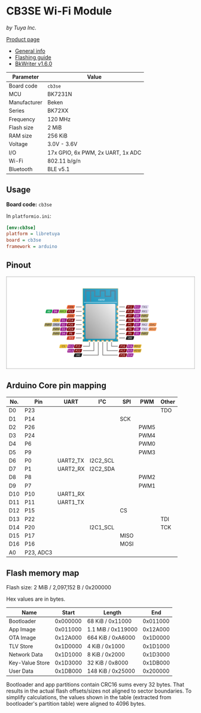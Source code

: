 # CB3SE Wi-Fi Module

*by Tuya Inc.*

[Product page](https://developer.tuya.com/en/docs/iot/CB3SE-Module-Datasheet?id=Kanoiluul7nl2)

- [General info](../../docs/platform/beken-72xx/README.md)
- [Flashing guide](../../docs/platform/beken-72xx/flashing.md)
- [BkWriter v1.6.0](https://images.tuyacn.com/smart/bk_writer1.60/bk_writer1.60.exe)

Parameter    | Value
-------------|----------------------------------
Board code   | `cb3se`
MCU          | BK7231N
Manufacturer | Beken
Series       | BK72XX
Frequency    | 120 MHz
Flash size   | 2 MiB
RAM size     | 256 KiB
Voltage      | 3.0V - 3.6V
I/O          | 17x GPIO, 6x PWM, 2x UART, 1x ADC
Wi-Fi        | 802.11 b/g/n
Bluetooth    | BLE v5.1

## Usage

**Board code:** `cb3se`

In `platformio.ini`:

```ini
[env:cb3se]
platform = libretuya
board = cb3se
framework = arduino
```

## Pinout

![Pinout](pinout_cb3se.svg)

## Arduino Core pin mapping

No. | Pin       | UART     | I²C      | SPI  | PWM  | Other
----|-----------|----------|----------|------|------|------
D0  | P23       |          |          |      |      | TDO
D1  | P14       |          |          | SCK  |      |
D2  | P26       |          |          |      | PWM5 |
D3  | P24       |          |          |      | PWM4 |
D4  | P6        |          |          |      | PWM0 |
D5  | P9        |          |          |      | PWM3 |
D6  | P0        | UART2_TX | I2C2_SCL |      |      |
D7  | P1        | UART2_RX | I2C2_SDA |      |      |
D8  | P8        |          |          |      | PWM2 |
D9  | P7        |          |          |      | PWM1 |
D10 | P10       | UART1_RX |          |      |      |
D11 | P11       | UART1_TX |          |      |      |
D12 | P15       |          |          | CS   |      |
D13 | P22       |          |          |      |      | TDI
D14 | P20       |          | I2C1_SCL |      |      | TCK
D15 | P17       |          |          | MISO |      |
D16 | P16       |          |          | MOSI |      |
A0  | P23, ADC3 |          |          |      |      |

## Flash memory map

Flash size: 2 MiB / 2,097,152 B / 0x200000

Hex values are in bytes.

Name            | Start    | Length             | End
----------------|----------|--------------------|---------
Bootloader      | 0x000000 | 68 KiB / 0x11000   | 0x011000
App Image       | 0x011000 | 1.1 MiB / 0x119000 | 0x12A000
OTA Image       | 0x12A000 | 664 KiB / 0xA6000  | 0x1D0000
TLV Store       | 0x1D0000 | 4 KiB / 0x1000     | 0x1D1000
Network Data    | 0x1D1000 | 8 KiB / 0x2000     | 0x1D3000
Key-Value Store | 0x1D3000 | 32 KiB / 0x8000    | 0x1DB000
User Data       | 0x1DB000 | 148 KiB / 0x25000  | 0x200000

Bootloader and app partitions contain CRC16 sums every 32 bytes. That results in the actual flash offsets/sizes not aligned to sector boundaries. To simplify calculations, the values shown in the table (extracted from bootloader's partition table) were aligned to 4096 bytes.
